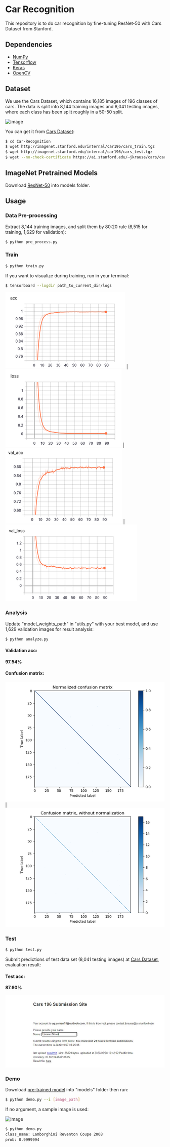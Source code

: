 # Car Recognition


This repository is to do car recognition by fine-tuning ResNet-50 with Cars Dataset from Stanford.


## Dependencies

- [NumPy](http://docs.scipy.org/doc/numpy-1.10.1/user/install.html)
- [Tensorflow](https://www.tensorflow.org/versions/r0.8/get_started/os_setup.html)
- [Keras](https://keras.io/#installation)
- [OpenCV](https://opencv-python-tutroals.readthedocs.io/en/latest/)

## Dataset

We use the Cars Dataset, which contains 16,185 images of 196 classes of cars. The data is split into 8,144 training images and 8,041 testing images, where each class has been split roughly in a 50-50 split.

 ![image](https://github.com/foamliu/Car-Recognition/raw/master/images/random.jpg)

You can get it from [Cars Dataset](https://ai.stanford.edu/~jkrause/cars/car_dataset.html):

```bash
$ cd Car-Recognition
$ wget http://imagenet.stanford.edu/internal/car196/cars_train.tgz
$ wget http://imagenet.stanford.edu/internal/car196/cars_test.tgz
$ wget --no-check-certificate https://ai.stanford.edu/~jkrause/cars/car_devkit.tgz
```

## ImageNet Pretrained Models

Download [ResNet-50](https://github.com/fchollet/deep-learning-models/releases/download/v0.2/resnet50_weights_tf_dim_ordering_tf_kernels.h5) into models folder.

## Usage

### Data Pre-processing
Extract 8,144 training images, and split them by 80:20 rule (6,515 for training, 1,629 for validation):
```bash
$ python pre_process.py
```

### Train
```bash
$ python train.py
```

If you want to visualize during training, run in your terminal:
```bash
$ tensorboard --logdir path_to_current_dir/logs
```

 ![image](https://github.com/Usman-Ghani123/Car-Recognition/blob/master/Accuracy_Loss/acc.PNG) |  ![image](https://github.com/Usman-Ghani123/Car-Recognition/blob/master/Accuracy_Loss/loss.PNG) | ![image](https://github.com/Usman-Ghani123/Car-Recognition/blob/master/Accuracy_Loss/val_acc.PNG) | ![image](https://github.com/Usman-Ghani123/Car-Recognition/blob/master/Accuracy_Loss/val_loss.PNG)

### Analysis
Update "model_weights_path" in "utils.py" with your best model, and use 1,629 validation images for result analysis:
```bash
$ python analyze.py
```

#### Validation acc:
**97.54%**

#### Confusion matrix:

 ![image](https://github.com/Usman-Ghani123/Car-Recognition/blob/master/Confusion%20Matrix/Normalized%20Confusion%20matrix.png)| ![image](https://github.com/Usman-Ghani123/Car-Recognition/blob/master/Confusion%20Matrix/confusion%20matrix.png)


### Test
```bash
$ python test.py
```

Submit predictions of test data set (8,041 testing images) at [Cars Dataset](https://ai.stanford.edu/~jkrause/cars/car_dataset.html), evaluation result:

#### Test acc:
**87.60%**

 ![image](https://github.com/Usman-Ghani123/Car-Recognition/blob/master/Capture.JPG)

### Demo
Download [pre-trained model](https://drive.google.com/file/d/1hXAldis7oQVf6zGvY6cY7EJfXiuVR5Sz/view?usp=sharing) into "models" folder then run:

```bash
$ python demo.py --i [image_path]
```
If no argument, a sample image is used:

 ![image](https://github.com/foamliu/Car-Recognition/raw/master/images/samples/07647.jpg)

```bash
$ python demo.py
class_name: Lamborghini Reventon Coupe 2008
prob: 0.9999994
```


